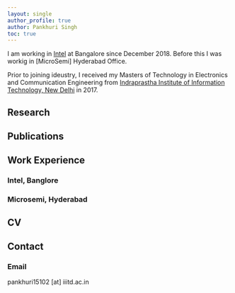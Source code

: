 ```yaml
---
layout: single
author_profile: true
author: Pankhuri Singh
toc: true
---
```


I am working in [Intel](https://www.intel.com/content/www/us/en/homepage.html) at Bangalore since December 2018. Before this I was workig in [MicroSemi] Hyderabad Office.

Prior to joining ideustry, I received my Masters of Technology in Electronics and Communication Engineering from [Indraprastha Institute of Information Technology, New Delhi](http://www.iiitd.ac.in.ac.in/) in 2017.

## Research

<!-- I am broadly interested in Machine Learning with a particular focus on Natural Language and Knowledge Graphs. Previously, during my undergraduate studies, I have worked on swarm robotics and computer vision. -->

## Publications

<!-- A. Gautam, __A. U. Saxena__, P. Mall and S. Mohan, ["Positioning multiple mobile robots for geometric pattern formation: An empirical analysis,"](https://www.computer.org/csdl/proceedings/ic3/2014/5172/00/06897242-abs.html) 2014 Seventh International Conference on Contemporary Computing (IC3), Noida, India, 2014, pp. .  -->

## Work Experience

### Intel, Banglore
<!-- Software Engineer 3 — May 2016 - Mar 2017 -->

### Microsemi, Hyderabad
<!-- Software Engineer 1 — July 2015 - November 2015 -->

## CV

<!-- [PDF]({{site.url}}/download/CV.pdf) -->

## Contact

### Email

pankhuri15102 [at] iiitd.ac.in
<!-- <br /> -->
<!-- apoorvumang [at] gmail.com -->

<!-- ### Lab Address -->

<!-- _303, Department of Computational and Data Sciences (CDS)_ -->

